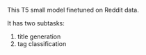 This T5 small model finetuned on Reddit data. 

It has two subtasks:
1. title generation
2. tag classification
